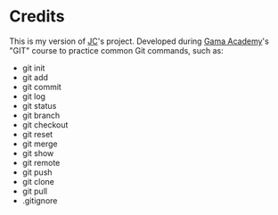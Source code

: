 # Credits

This is my version of [JC](https://github.com/jcbombardelli)'s project. Developed during [Gama Academy](https://www.gama.academy)'s "GIT" course to practice common Git commands, such as:

- git init
- git add
- git commit
- git log
- git status
- git branch
- git checkout
- git reset
- git merge
- git show
- git remote
- git push
- git clone
- git pull
- .gitignore